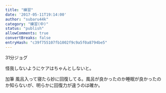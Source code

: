 ```yaml
---
title: "練習"
date: '2017-05-11T19:14:00'
author: "subaru44k"
category: "練習(中)"
status: "publish"
allowComments: true
convertBreaks: false
entryHash: "c39f755107fb1002f9c9a5f0a8794be5"
---
```

31分ジョグ

怪我しないようにケアはちゃんとしないと。

加筆
風呂入って寝たら妙に回復してる。風呂が良かったのか睡眠が良かったのか知らないが、明らかに回復力が違うのは確か。
